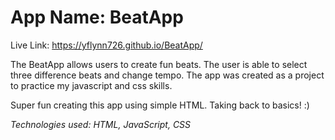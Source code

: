 # App Name: BeatApp

Live Link: https://yflynn726.github.io/BeatApp/

The BeatApp allows users to create fun beats. The user is able to select three difference beats and change tempo. 
The app was created as a project to practice my javascript and css skills.

Super fun creating this app using simple HTML.  Taking back to basics! :)

*Technologies used: HTML, JavaScript, CSS*
